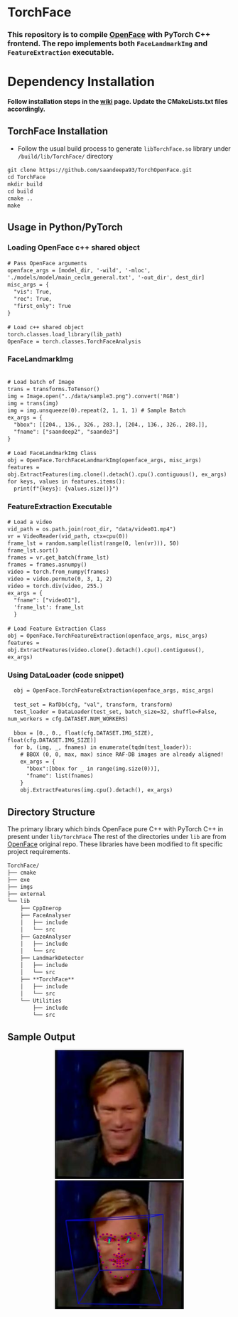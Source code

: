 # **TorchFace**

### This repository is to compile [OpenFace](https://github.com/TadasBaltrusaitis/OpenFace) with PyTorch C++ frontend. The repo implements both `FaceLandmarkImg` and `FeatureExtraction` executable. 

# **Dependency Installation**
**Follow installation steps in the [wiki](https://github.com/saandeepa93/TorchOpenFace/wiki/Unix-Setup) page. Update the CMakeLists.txt files accordingly.**

## **TorchFace Installation**
* Follow the usual build process to generate `libTorchFace.so` library under `/build/lib/TorchFace/` directory

```
git clone https://github.com/saandeepa93/TorchOpenFace.git
cd TorchFace
mkdir build
cd build
cmake ..
make
```

## **Usage in Python/PyTorch**

### **Loading OpenFace c++ shared object**
```
# Pass OpenFace arguments
openface_args = [model_dir, '-wild', '-mloc', './models/model/main_ceclm_general.txt', '-out_dir', dest_dir]
misc_args = {
  "vis": True, 
  "rec": True,
  "first_only": True
}

# Load c++ shared object
torch.classes.load_library(lib_path)
OpenFace = torch.classes.TorchFaceAnalysis
```

### **FaceLandmarkImg**
```

# Load batch of Image
trans = transforms.ToTensor()
img = Image.open("../data/sample3.png").convert('RGB')
img = trans(img)
img = img.unsqueeze(0).repeat(2, 1, 1, 1) # Sample Batch 
ex_args = {
  "bbox": [[204., 136., 326., 283.], [204., 136., 326., 288.]], 
  "fname": ["saandeep2", "saande3"]
}

# Load FaceLandmarkImg Class
obj = OpenFace.TorchFaceLandmarkImg(openface_args, misc_args)
features = obj.ExtractFeatures(img.clone().detach().cpu().contiguous(), ex_args)
for keys, values in features.items():
  print(f"{keys}: {values.size()}")
```


### **FeatureExtraction Executable**
```
# Load a video
vid_path = os.path.join(root_dir, "data/video01.mp4")
vr = VideoReader(vid_path, ctx=cpu(0))
frame_lst = random.sample(list(range(0, len(vr))), 50)
frame_lst.sort()
frames = vr.get_batch(frame_lst)
frames = frames.asnumpy()
video = torch.from_numpy(frames)
video = video.permute(0, 3, 1, 2)
video = torch.div(video, 255.)
ex_args = {
  "fname": ["video01"],
  'frame_lst': frame_lst
  }
  
# Load Feature Extraction Class
obj = OpenFace.TorchFeatureExtraction(openface_args, misc_args)
features = obj.ExtractFeatures(video.clone().detach().cpu().contiguous(), ex_args)
```

### **Using DataLoader (code snippet)**
```
  obj = OpenFace.TorchFeatureExtraction(openface_args, misc_args)

  test_set = RafDb(cfg, "val", transform, transform)
  test_loader = DataLoader(test_set, batch_size=32, shuffle=False,      num_workers = cfg.DATASET.NUM_WORKERS)
  
  bbox = [0., 0., float(cfg.DATASET.IMG_SIZE), float(cfg.DATASET.IMG_SIZE)]
  for b, (img, _, fnames) in enumerate(tqdm(test_loader)):
    # BBOX (0, 0, max, max) since RAF-DB images are already aligned!
    ex_args = {
      "bbox":[bbox for _ in range(img.size(0))],
      "fname": list(fnames)
    }
    obj.ExtractFeatures(img.cpu().detach(), ex_args)
```

## **Directory Structure**

The primary library which binds OpenFace pure C++ with PyTorch C++ in present under `lib/TorchFace`
The rest of the directories under `lib` are from [OpenFace](https://github.com/TadasBaltrusaitis/OpenFace/tree/master/lib/local) original repo. These libraries have been modified to fit specific project requirements.

```
TorchFace/
├── cmake
├── exe
├── imgs
├── external
└── lib
    ├── CppInerop
    ├── FaceAnalyser
    │   ├── include
    │   └── src
    ├── GazeAnalyser
    │   ├── include
    │   └── src
    ├── LandmarkDetector
    │   ├── include
    │   └── src
    ├── **TorchFace**
    │   ├── include
    │   └── src
    └── Utilities
        ├── include
        └── src

```

## **Sample Output**
<p align="center">
  <img src="./imgs/sample.png" height="290" width="290" >
  <img src="./imgs/sample.jpg" height="290" width="290" >
</p>


